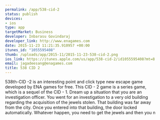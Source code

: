 ```yaml
--- 
permalink: /app/538-cid-2
status: publish
devices: 
- ios
type: app
targetMarket: Business
developer: Inbarasu Govindaraj
developer_link: http://www.enagames.com
date: 2015-11-23 11:21:35.910957 +00:00
itunes_id: "1055595408"
thumb: /uploads/app/2015-11/2015-11-23-538-cid-2.png
ios_link: https://itunes.apple.com/us/app/538-cid-2/id1055595408?mt=8
email: jagadeesang@enagames.com
title: 538 CID 2
---
```


538th-CID -2 is an interesting point and click type new escape game developed by ENA games for free. This CID - 2 game is a series game, which is a sequel of the CID - 1. Dream up a situation that you are an investigation officer. You went for an investigation to a very old building regarding the acquisition of the jewels stolen. That building was far away from the city. Once you entered into that building, the door locked automatically. Whatever happen, you need to get the jewels and then you n
